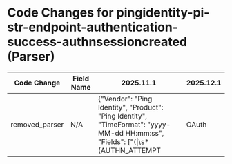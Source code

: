 # Code Changes for pingidentity-pi-str-endpoint-authentication-success-authnsessioncreated (Parser)

| Code Change | Field Name | 2025.11.1 | 2025.12.1 |
|-------------|------------|-----------|------------|
| removed_parser | N/A | {"Vendor": "Ping Identity", "Product": "Ping Identity", "TimeFormat": "yyyy-MM-dd HH:mm:ss", "Fields": ["(\|\s*(AUTHN_ATTEMPT|OAuth|SSO|AUTHN_SESSION_CREATED|AUTHN_SESSION_USED|STS)\s*\|)\s*(uid=({user}[\w\.\-\!\#\^\~]{1,40}\$?)[^|]+?|AWSCentrifyAPI-Puppet|({=user}[^\s\|@]+))\s*\|", "(\|\s*(AUTHN_ATTEMPT|OAuth|SSO|AUTHN_SESSION_CREATED|AUTHN_SESSION_USED|STS)\s*\|)\s*({email_address}[^\s\|@]+@({email_domain}[^\s\|@]+))\s*\|", "(\|\s*(AUTHN_ATTEMPT|OAuth|SSO|AUTHN_SESSION_CREATED|AUTHN_SESSION_USED|STS)\s*\|)\s*([^\|]*\|){1}\s*({src_ip}((([0-9a-fA-F.]{0,4}):{1,2}){1,7}([0-9a-fA-F]){0,4})|(((25[0-5]|(2[0-4]|1\d|[0-9]|)\d)\.?\b){4}))(:({src_port}\d+))?", "(\|\s*(AUTHN_ATTEMPT|OAuth|SSO|AUTHN_SESSION_CREATED|AUTHN_SESSION_USED|STS)\s*\|)\s*([^\|]*\|){4}\s*({protocol}[^\s\|]+)", "(\|\s*(AUTHN_ATTEMPT|OAuth|SSO|AUTHN_SESSION_CREATED|AUTHN_SESSION_USED|STS)\s*\|)\s*([^\|]*\|){7}\s*({result}[^\s\|]+)", "(\|\s*(AUTHN_ATTEMPT|OAuth|SSO|AUTHN_SESSION_CREATED|AUTHN_SESSION_USED|STS)\s*\|)\s*([^\|]*\|){2}\s*(|({app}[^\|]*?))\s*\|", "(\|\s*(AUTHN_ATTEMPT|OAuth|SSO|AUTHN_SESSION_CREATED|AUTHN_SESSION_USED|STS)\s*\|)\s*([^\|]*\|){5}\s*(|({host_ip}[A-Fa-f\d:.]*?)|({host}[\w\-.]+))\s*\|"], "DupFields": ["protocol->auth_method"], "Name": "pingidentity-pi-str-endpoint-authentication-success-authnsessioncreated", "Conditions": ["| AUTHN_SESSION_CREATED|", "success|"], "ParserVersion": "v1.0.0"} | N/A |